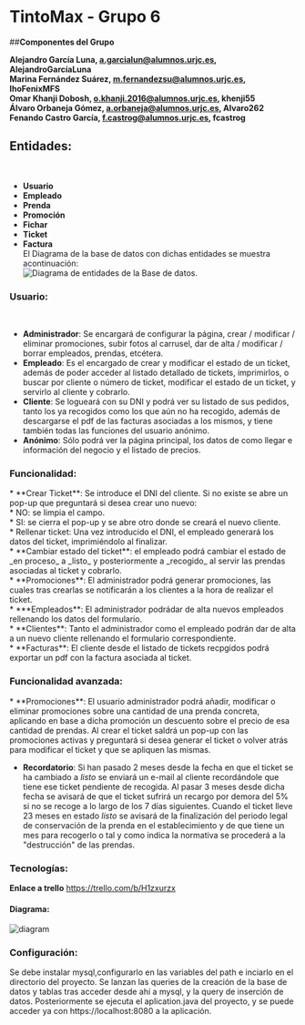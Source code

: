 # TintoMax - Grupo 6
##**Componentes del Grupo**<p>
**Alejandro García Luna, a.garcialun@alumnos.urjc.es, AlejandroGarcíaLuna**</br>
**Marina Fernández Suárez, m.fernandezsu@alumnos.urjc.es, IhoFenixMFS**</br>
**Omar Khanji Dobosh, o.khanji.2016@alumnos.urjc.es, khenji55**</br>
**Álvaro Orbaneja Gómez, a.orbaneja@alumnos.urjc.es, Alvaro262**</br>
**Fenando Castro García, f.castrog@alumnos.urjc.es, fcastrog**</br>
<h2>Entidades:</h2> </br>

* **Usuario** </br>
* **Empleado** </br>
* **Prenda** </br>
* **Promoción** </br>
* **Fichar** </br>
* **Ticket** </br>
* **Factura** </br>
El Diagrama de la base de datos con dichas entidades se muestra acontinuación:</br>
![Diagrama de entidades de la Base de datos.](https://github.com/IhoFenixMFS/TintoMax/blob/master/d%20bd.jpg)

<h3>Usuario:</h3></br>

* **Administrador**: Se encargará de configurar la página, crear / modificar / eliminar promociones, subir fotos al carrusel, dar de alta / modificar / borrar empleados, prendas, etcétera.      </br>
* **Empleado**: Es el encargado de crear y modificar el estado de un ticket, además de poder acceder al listado detallado de tickets, imprimirlos, o buscar por cliente o número de ticket, modificar el estado de un ticket, y servirlo al cliente y cobrarlo. </br>
* **Cliente**: Se logueará con su DNI y podrá ver su listado de sus pedidos, tanto los ya recogidos como los que aún no ha recogido, además de descargarse el pdf de las facturas asociadas a los mismos, y tiene también todas las funciones del usuario anónimo.</br>
* **Anónimo**: Sólo podrá ver la página principal, los datos de como llegar e información del negocio y el listado de precios.</br>

<h3>Funcionalidad:</h3>
 *  **Crear Ticket**: Se introduce el DNI del cliente. Si no existe se abre un pop-up que preguntará si desea crear uno nuevo:</br>
     * NO: se limpia el campo.</br>
     * SI: se cierra el pop-up y se abre otro donde se creará el nuevo cliente.</br>
     * Rellenar ticket: Una vez introducido el DNI, el empleado generará los datos del ticket, imprimiéndolo al finalizar.</br>
 *  **Cambiar estado del ticket**: el empleado podrá cambiar el estado de _en proceso_ a _listo_ y posteriormente a _recogido_ al servir las prendas asociadas al ticket y cobrarlo. </br>
*  **Promociones**: El administrador podrá generar promociones, las cuales tras crearlas se notificarán a los clientes a la hora de realizar el ticket.</br>
*  ***Empleados**: El administrador podrádar de alta nuevos empleados rellenando los datos del formulario.</br>
*  **Clientes**: Tanto el administrador como el empleado podrán dar de alta a un nuevo cliente rellenando el formulario correspondiente. </br>
*  **Facturas**: El cliente desde el listado de tickets recpgidos podrá exportar un pdf con la factura asociada al ticket. </br>
 
<h3>Funcionalidad avanzada:</h3>
*  **Promociones**: El usuario administrador podrá añadir, modificar o eliminar promociones sobre una cantidad de una prenda concreta, aplicando en base a dicha promoción un descuento sobre el precio de esa cantidad de prendas. Al crear el ticket saldrá un pop-up con las promociones activas y preguntará si desea generar el ticket o volver atrás para modificar el ticket y que se apliquen las mismas. </br>

*  **Recordatorio**: Si han pasado 2 meses desde la fecha en que el ticket se ha cambiado a _listo_ se enviará un e-mail al cliente recordándole que tiene ese ticket pendiente de recogida. Al pasar 3 meses desde dicha fecha se avisará de que el ticket sufrirá un recargo por demora del 5% si no se recoge a lo largo de los 7 días siguientes. Cuando el ticket lleve 23 meses en estado _listo_ se avisará de la finalización del periodo legal de conservación de la prenda en el establecimiento y de que tiene un mes para recogerlo o tal y como indica la normativa se procederá a la "destrucción" de las prendas.
  
  <h3>Tecnologías:</h3>
  
 **Enlace a trello** https://trello.com/b/H1zxurzx
 
 <h4>Diagrama:</h4>
  
![diagram](https://user-images.githubusercontent.com/12202594/35738061-f6ddb7e0-082d-11e8-9ce4-cbcc76db0c09.png)


<h3>Configuración:</h3>

Se debe instalar mysql,configurarlo en las variables del path e inciarlo en el directorio del proyecto. Se lanzan las queries de la creación de la base de datos y tablas tras acceder desde ahí a mysql, y la query de inserción de datos. Posteriormente se ejecuta el aplication.java del proyecto, y se puede acceder ya con https://localhost:8080 a la aplicación.
